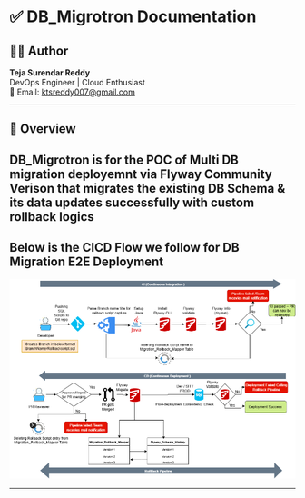 # ✅ DB_Migrotron Documentation

## 👨‍💻 Author
**Teja Surendar Reddy**  
DevOps Engineer | Cloud Enthusiast  
📧 Email: ktsreddy007@gmail.com

---
## 🧾 Overview

**DB_Migrotron** is for the POC of Multi DB migration deployemnt via **Flyway Community Verison** that migrates the existing DB Schema & its data updates successfully with custom rollback logics
---
## Below is the CICD Flow we follow for DB Migration E2E Deployment
<p float="center">
  <img src="Database/images/Flyway(CICD).png" alt="flywaycicd"/><br/>
</p>

---